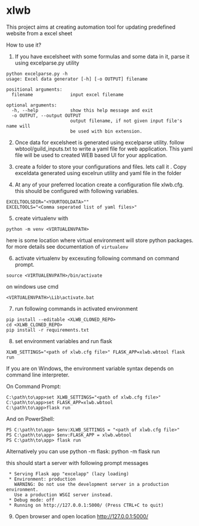 # xlwb
This project aims at creating automation tool for updating predefined website
from a excel sheet

How to use it?
1. If you have excelsheet with some formulas and some data in it, parse it using
 excelparse.py utility
```
python excelparse.py -h
usage: Excel data generator [-h] [-o OUTPUT] filename

positional arguments:
  filename              input excel filename

optional arguments:
  -h, --help            show this help message and exit
  -o OUTPUT, --output OUTPUT
                        output filename, if not given input file's name will
                        be used with bin extension.
```
2. Once data for excelsheet is generated using excelparse utility. follow
wbtool/guild_inputs.txt to write a yaml file for web application. This yaml
file will be used to created WEB based UI for your application.

3. create a folder to store your configurations and files. lets call it
<YOURTOOLDATA>. Copy exceldata generated using excelrun utility and yaml file
in the folder <YOURTOOLDATA>

4. At any of your preferred location create a configuration file xlwb.cfg. this
should be configured with following variables.
```
EXCELTOOLSDIR="<YOURTOOLDATA>""
EXCELTOOLS="<Comma seperated list of yaml files>"
```

5. create virtualenv with
```
python -m venv <VIRTUALENVPATH>
```
here <VIRTUALENVPATH> is some location where virtual environment will store
python packages. for more details see documentation of `virtualenv`

6. activate virtualenv by excexuting following command on command prompt.
```
source <VIRTUALENVPATH>/bin/activate
```
on windows use cmd
```
<VIRTUALENVPATH>\Lib\activate.bat
```

7. run following commands in activated environment
```
pip install --editable <XLWB_CLONED_REPO>
cd <XLWB_CLONED_REPO>
pip install -r requirements.txt
```

8. set environment variables and run flask
```
XLWB_SETTINGS="<path of xlwb.cfg file>" FLASK_APP=xlwb.wbtool flask run
```

If you are on Windows, the environment variable syntax depends on command line
interpreter.

On Command Prompt:
```
C:\path\to\app>set XLWB_SETTINGS="<path of xlwb.cfg file>"
C:\path\to\app>set FLASK_APP=xlwb.wbtool
C:\path\to\app>flask run
```
And on PowerShell:
```
PS C:\path\to\app> $env:XLWB_SETTINGS = "<path of xlwb.cfg file>"
PS C:\path\to\app> $env:FLASK_APP = xlwb.wbtool
PS C:\path\to\app> flask run
```

Alternatively you can use python -m flask:
python -m flask run

this should start a server with following prompt messages
```
 * Serving Flask app "excelapp" (lazy loading)
 * Environment: production
   WARNING: Do not use the development server in a production environment.
   Use a production WSGI server instead.
 * Debug mode: off
 * Running on http://127.0.0.1:5000/ (Press CTRL+C to quit)
```
9. Open browser and open location  http://127.0.0.1:5000/
